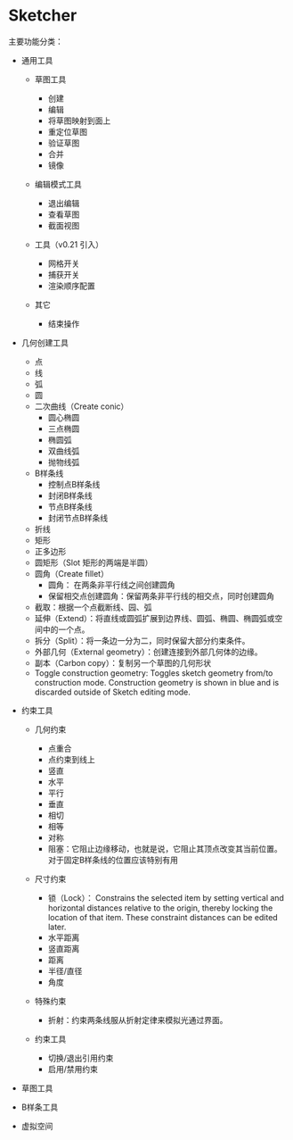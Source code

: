 # Sketcher

主要功能分类：
- 通用工具
    - 草图工具
        - 创建
        - 编辑
        - 将草图映射到面上
        - 重定位草图
        - 验证草图
        - 合并
        - 镜像
    
    - 编辑模式工具
        - 退出编辑
        - 查看草图
        - 截面视图

    - 工具（v0.21 引入）
        - 网格开关
        - 捕获开关
        - 渲染顺序配置

    - 其它
        - 结束操作

 - 几何创建工具
    - 点
    - 线
    - 弧
    - 圆
    - 二次曲线（Create conic）
        - 圆心椭圆
        - 三点椭圆
        - 椭圆弧
        - 双曲线弧
        - 抛物线弧
    - B样条线
        - 控制点B样条线
        - 封闭B样条线
        - 节点B样条线
        - 封闭节点B样条线
    - 折线
    - 矩形
    - 正多边形
    - 圆矩形（Slot 矩形的两端是半圆）
    - 圆角（Create fillet）
        - 圆角： 在两条非平行线之间创建圆角
        - 保留相交点创建圆角：保留两条非平行线的相交点，同时创建圆角
    - 截取：根据一个点截断线、园、弧
    - 延伸（Extend）：将直线或圆弧扩展到边界线、圆弧、椭圆、椭圆弧或空间中的一个点。
    - 拆分（Split）：将一条边一分为二，同时保留大部分约束条件。
    - 外部几何（External geometry）：创建连接到外部几何体的边缘。
    - 副本（Carbon copy）：复制另一个草图的几何形状
    - Toggle construction geometry: Toggles sketch geometry from/to construction mode. Construction geometry is shown in blue and is discarded outside of Sketch editing mode.


- 约束工具
    - 几何约束
        - 点重合
        - 点约束到线上
        - 竖直
        - 水平
        - 平行
        - 垂直
        - 相切
        - 相等
        - 对称
        - 阻塞：它阻止边缘移动，也就是说，它阻止其顶点改变其当前位置。对于固定B样条线的位置应该特别有用

    - 尺寸约束
        - 锁（Lock）： Constrains the selected item by setting vertical and horizontal distances relative to the origin, thereby locking the location of that item. These constraint distances can be edited later.
        - 水平距离
        - 竖直距离
        - 距离
        - 半径/直径
        - 角度

    - 特殊约束
        - 折射：约束两条线服从折射定律来模拟光通过界面。

    - 约束工具
        - 切换/退出引用约束
        - 启用/禁用约束

- 草图工具

- B样条工具

- 虚拟空间
